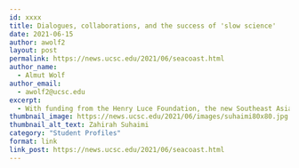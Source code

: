 ```yaml
---
id: xxxx
title: Dialogues, collaborations, and the success of 'slow science'
date: 2021-06-15
author: awolf2
layout: post
permalink: https://news.ucsc.edu/2021/06/seacoast.html
author_name:
  - Almut Wolf
author_email:
  - awolf2@ucsc.edu
excerpt:
  - With funding from the Henry Luce Foundation, the new Southeast Asian Coastal Interactions Initiative takes a methodical approach to worldwide social and environmental challenges
thumbnail_image: https://news.ucsc.edu/2021/06/images/suhaimi80x80.jpg
thumbnail_alt_text: Zahirah Suhaimi
category: "Student Profiles"
format: link
link_post: https://news.ucsc.edu/2021/06/seacoast.html
---
```

